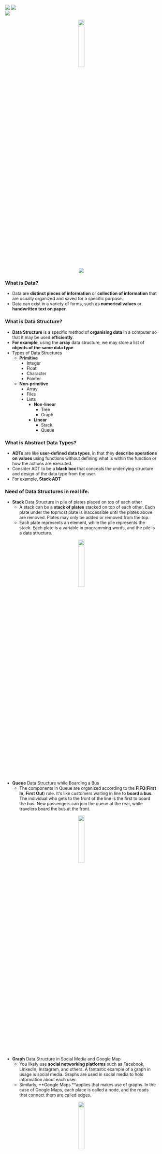 ![](https://forthebadge.com/images/badges/for-you.svg)
![](https://forthebadge.com/images/badges/built-by-developers.svg)</br>
![](https://profile-counter.glitch.me/{Internity_DSA}/count.svg)</br>
<p align="center"><img width="20%" src="https://user-images.githubusercontent.com/69134468/122782791-a2b81100-d2ce-11eb-9870-68f4227ad5c2.png"></p>

### <h1 align="center"><img src="https://img.shields.io/badge/DAY-1-9cf.svg?label=DAY&style=for-the-badge&logo=Treehouse&logoColor=yellow"></h1>

### What is Data?
- Data are **distinct pieces of information** or **collection of information** that are usually organized and saved for a specific purpose. 
- Data can exist in a variety of forms, such as **numerical values** or **handwritten text on paper**.

### What is Data Structure?
- **Data Structure** is a specific method of **organising data** in a computer so that it may be used **efficiently**.
- **For example**, using the **array** data structure, we may store a list of **objects of the same data type**.
- Types of Data Structures
  - **Primitive**
    - Integer
    - Float
    - Character
    - Pointer
  - **Non-primitive**
    - Array
    - Files
    - Lists
      - **Non-linear**
        -  Tree
        -  Graph
      - **Linear**
        - Stack
        - Queue   

### What is Abstract Data Types?
- **ADTs** are like **user-defined data types**, in that they **describe operations on values** using functions without defining what is within the function or how the actions are executed.
- Consider ADT to be a **black box** that conceals the underlying structure and design of the data type from the user.
- For example, **Stack ADT**

### Need of Data Structures in real life.
- **Stack** Data Structure in pile of plates placed on top of each other
  - A stack can be a **stack of plates** stacked on top of each other. Each plate under the topmost plate is inaccessible until the plates above are removed. Plates may only be added or removed from the top.
  - Each plate represents an element, while the pile represents the stack. Each plate is a variable in programming words, and the pile is a data structure.

<p align="center"><img width="20%" src="https://cdn3.iconfinder.com/data/icons/cleaning-and-housework-3/118/wash_clean_dishes_dish_plates-256.png"></p>

- **Queue** Data Structure while Boarding a Bus
  - The components in Queue are organized according to the **FIFO**(**First In**, **First Out**) rule. It's like customers waiting in line to **board a bus**. The individual who gets to the front of the line is the first to board the bus. New passengers can join the queue at the rear, while travelers board the bus at the front.
<p align="center"><img width="20%" src="https://cdn2.iconfinder.com/data/icons/physical-distancing/64/Keep_distance_protective_social_physical_people_stand_queue0-256.png"></p>

- **Graph** Data Structure in Social Media and Google Map
  -  You likely use **social networking platforms** such as Facebook, LinkedIn, Instagram, and others. A fantastic example of a graph in usage is social media. Graphs are used in social media to hold information about each user.
  -  Similarly, **Google Maps **applies that makes use of graphs. In the case of Google Maps, each place is called a node, and the roads that connect them are called edges.
<p align="center"><img width="20%" src="https://cdn0.iconfinder.com/data/icons/hexagone-business-finance-set-1/128/GLOBAL_COMMUNICATION-256.png"></p>
<p align="center"><img width="20%" src="https://cdn3.iconfinder.com/data/icons/map-navigation-8/512/z5-map-location-pin-256.png"></p>

- **Sorting** Algorithm to Arrange Books in the Shelf
  - Assume you're putting books on a shelf based on their height. In this situation, we can maintain the taller volumes on the left and the shorter books on the right, or we can do the opposite.
<p align="center"><img width="20%" src="https://cdn3.iconfinder.com/data/icons/education-and-learning-hexagon-2/128/1-256.png"></p>

- **Searching** Algorithm to Find a Book in a Shelf
  - Assume you wish to look for a certain book on a shelf. The books in the self are not organized in any particular way. How would you go about finding the book in the least amount of time? DSA solves to this problem.
- Shortest Path Finding Algorithms to Find the Shortest Path in Google Map 
<p align="center"><img width="20%" src="https://cdn3.iconfinder.com/data/icons/servers-and-networks-flat/60/Search-Server-searching-magnifying-glass-256.png"></p>

### Revise the concepts of C++.
- Completed

### Explore more about Standard Template Library(STL).
- Algorithms
  - Non Manipulative Algorithm
  - Manipulative Algorithm
- Containers
  - Sequential Container
    - Vector
    - Lists
    - Deque
  - Associative Container
    - Map
    - Set
    - Multimap
    - Multiset
  - Derived Container
    - Stack
    - Queue
    - Priority_queue
- Iterators
  - Input Iterator
  - Output Iterator
  - Forward Iterators
  - Bidirectional Iterators
  - Random-access Iterator 
- Functors
